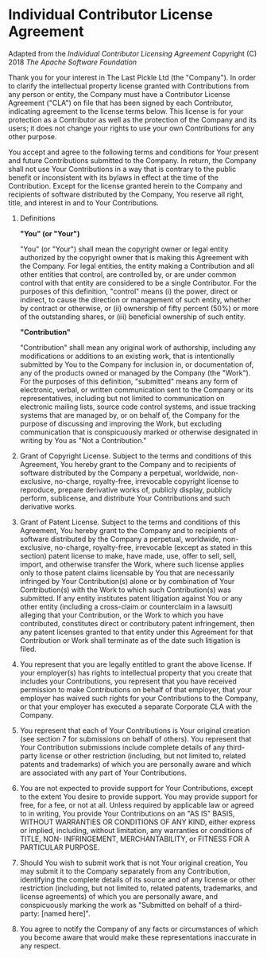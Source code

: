 # Individual Contributor License Agreement

Adapted from the *Individual Contributor Licensing Agreement*
Copyright (C) 2018 *The Apache Software Foundation*

Thank you for your interest in The Last Pickle Ltd (the "Company").
In order to clarify the intellectual property license granted with Contributions
from any person or entity, the Company must have a Contributor License Agreement
("CLA") on file that has been signed by each Contributor, indicating agreement
to the license terms below. This license is for your protection as a Contributor
as well as the protection of the Company and its users; it does not change your
 rights to use your own Contributions for any other purpose.

You accept and agree to the following terms and conditions for Your present and
future Contributions submitted to the Company. In return, the Company shall not
use Your Contributions in a way that is contrary to the public benefit or
inconsistent with its bylaws in effect at the time of the Contribution.
Except for the license granted herein to the Company and recipients of software
distributed by the Company, You reserve all right, title, and interest in and to
Your Contributions.

1. Definitions

    **"You" (or "Your")**

    "You" (or "Your") shall mean the copyright owner or legal entity authorized by
    the copyright owner that is making this Agreement with the Company. For legal
    entities, the entity making a Contribution and all other entities that
    control, are controlled by, or are under common control with that entity are
    considered to be a single Contributor. For the purposes of this definition,
    "control" means (i) the power, direct or indirect, to cause the direction or
    management of such entity, whether by contract or otherwise, or (ii) ownership
    of fifty percent (50%) or more of the outstanding shares, or (iii) beneficial
    ownership of such entity.

    **"Contribution"**

    "Contribution" shall mean any original work of authorship, including any
    modifications or additions to an existing work, that is intentionally
    submitted by You to the Company for inclusion in, or documentation of, any of
    the products owned or managed by the Company (the "Work"). For the purposes of
    this definition, "submitted" means any form of electronic, verbal, or written
    communication sent to the Company or its representatives, including but not
    limited to communication on electronic mailing lists, source code control
    systems, and issue tracking systems that are managed by, or on behalf of, the
    Company for the purpose of discussing and improving the Work, but excluding
    communication that is conspicuously marked or otherwise designated in writing
    by You as "Not a Contribution."

2. Grant of Copyright License. Subject to the terms and conditions of this
Agreement, You hereby grant to the Company and to recipients of software
distributed by the Company a perpetual, worldwide, non-exclusive, no-charge,
royalty-free, irrevocable copyright license to reproduce, prepare derivative
works of, publicly display, publicly perform, sublicense, and distribute Your
Contributions and such derivative works.

3. Grant of Patent License. Subject to the terms and conditions of this
Agreement, You hereby grant to the Company and to recipients of software
distributed by the Company a perpetual, worldwide, non-exclusive, no-charge,
royalty-free, irrevocable (except as stated in this section) patent license to
make, have made, use, offer to sell, sell, import, and otherwise transfer the
Work, where such license applies only to those patent claims licensable by You
that are necessarily infringed by Your Contribution(s) alone or by combination
of Your Contribution(s) with the Work to which such Contribution(s) was
submitted. If any entity institutes patent litigation against You or any other
entity (including a cross-claim or counterclaim in a lawsuit) alleging that your
Contribution, or the Work to which you have contributed, constitutes direct or
contributory patent infringement, then any patent licenses granted to that
entity under this Agreement for that Contribution or Work shall terminate as of
the date such litigation is filed.

4. You represent that you are legally entitled to grant the above license. If
your employer(s) has rights to intellectual property that you create that
includes your Contributions, you represent that you have received permission
to make Contributions on behalf of that employer, that your employer has waived
such rights for your Contributions to the Company, or that your employer has
executed a separate Corporate CLA with the Company.

5. You represent that each of Your Contributions is Your original creation (see
section 7 for submissions on behalf of others). You represent that Your
Contribution submissions include complete details of any third-party license or
other restriction (including, but not limited to, related patents and
trademarks) of which you are personally aware and which are associated with any
part of Your Contributions.

6. You are not expected to provide support for Your Contributions, except to the
extent You desire to provide support. You may provide support for free, for a
fee, or not at all. Unless required by applicable law or agreed to in writing,
You provide Your Contributions on an "AS IS" BASIS, WITHOUT WARRANTIES OR
CONDITIONS OF ANY KIND, either express or implied, including, without
limitation, any warranties or conditions of TITLE, NON- INFRINGEMENT,
MERCHANTABILITY, or FITNESS FOR A PARTICULAR PURPOSE.

7. Should You wish to submit work that is not Your original creation, You may
submit it to the Company separately from any Contribution, identifying the
complete details of its source and of any license or other restriction
(including, but not limited to, related patents, trademarks, and license
agreements) of which you are personally aware, and conspicuously marking the
work as "Submitted on behalf of a third-party: [named here]".

8. You agree to notify the Company of any facts or circumstances of which you
become aware that would make these representations inaccurate in any respect.
